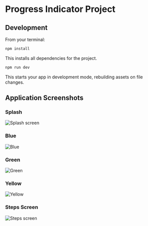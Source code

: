 # Progress Indicator Project

## Development

From your terminal:

```sh
npm install
```

This installs all dependencies for the project.

```sh
npm run dev
```

This starts your app in development mode, rebuilding assets on file changes.

## Application Screenshots

### Splash 
![Splash screen](image.png)
### Blue
![Blue](image-1.png)
### Green
![Green](image-3.png)
### Yellow
![Yellow](image-2.png)
### Steps Screen
![Steps screen](image-4.png)